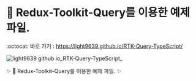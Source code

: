 # 🍪 Redux-Toolkit-Query를 이용한 예제 파일.
:octocat: 바로 가기 : https://light9639.github.io/RTK-Query-TypeScript/

![light9639 github io_RTK-Query-TypeScript_](https://user-images.githubusercontent.com/95972251/229794559-da06e64b-4922-4d2a-8113-5d3ac13882bd.png)

:sparkles: 🍪 Redux-Toolkit-Query를 이용한 예제 파일. :sparkles:
